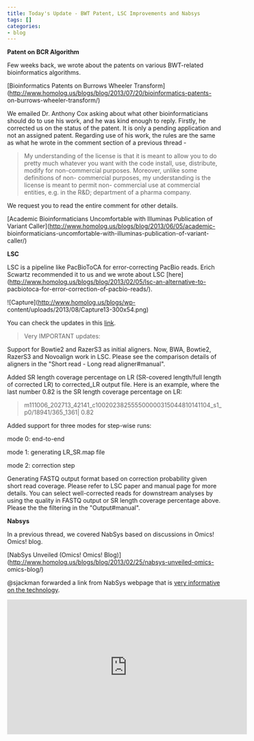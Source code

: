 ```yaml
---
title: Today's Update - BWT Patent, LSC Improvements and Nabsys
tags: []
categories:
- blog
---
```

**Patent on BCR Algorithm**
<!--more-->

Few weeks back, we wrote about the patents on various BWT-related
bioinformatics algorithms.

[Bioinformatics Patents on Burrows Wheeler
Transform](http://www.homolog.us/blogs/blog/2013/07/20/bioinformatics-patents-
on-burrows-wheeler-transform/)

We emailed Dr. Anthony Cox asking about what other bioinformaticians should do
to use his work, and he was kind enough to reply. Firstly, he corrected us on
the status of the patent. It is only a pending application and not an assigned
patent. Regarding use of his work, the rules are the same as what he wrote in
the comment section of a previous thread -

> My understanding of the license is that it is meant to allow you to do
pretty much whatever you want with the code install, use, distribute, modify
for non-commercial purposes. Moreover, unlike some definitions of non-
commercial purposes, my understanding is the license is meant to permit non-
commercial use at commercial entities, e.g. in the R&D; department of a pharma
company.

We request you to read the entire comment for other details.

[Academic Bioinformaticians Uncomfortable with Illuminas Publication of
Variant Caller](http://www.homolog.us/blogs/blog/2013/06/05/academic-
bioinformaticians-uncomfortable-with-illuminas-publication-of-variant-caller/)

**LSC**

LSC is a pipeline like PacBioToCA for error-correcting PacBio reads. Erich
Scwartz recommended it to us and we wrote about LSC
[here](http://www.homolog.us/blogs/blog/2013/02/05/lsc-an-alternative-to-
pacbiotoca-for-error-correction-of-pacbio-reads/).

![Capture](http://www.homolog.us/blogs/wp-
content/uploads/2013/08/Capture13-300x54.png)

You can check the updates in this
[link](http://www.stanford.edu/~kinfai/LSC/LSC.html).

> Very IMPORTANT updates:

Support for Bowtie2 and RazerS3 as initial aligners. Now, BWA, Bowtie2,
RazerS3 and Novoalign work in LSC. Please see the comparison details of
aligners in the "Short read - Long read aligner#manual".

Added SR length coverage percentage on LR (SR-covered length/full length of
corrected LR) to corrected_LR output file. Here is an example, where the last
number 0.82 is the SR length coverage percentage on LR:

>m111006_202713_42141_c100202382555500000315044810141104_s1_p0/18941/365_1361|
0.82

Added support for three modes for step-wise runs:

mode 0: end-to-end

mode 1: generating LR_SR.map file

mode 2: correction step

Generating FASTQ output format based on correction probability given short
read coverage. Please refer to LSC paper and manual page for more details. You
can select well-corrected reads for downstream analyses by using the quality
in FASTQ output or SR length coverage percentage above. Please the the
filtering in the "Output#manual".

**Nabsys**

In a previous thread, we covered NabSys based on discussions in Omics! Omics!
blog.

[NabSys Unveiled (Omics! Omics!
Blog)](http://www.homolog.us/blogs/blog/2013/02/25/nabsys-unveiled-omics-
omics-blog/)

@sjackman forwarded a link from NabSys webpage that is [very informative on
the technology](http://www.nabsys.com/Technology.aspx).

<iframe width="560" height="315" src="http://www.youtube.com/embed/HV0aWVrDM2U" frameborder="0"> </iframe>

